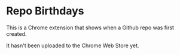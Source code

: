 # Repo Birthdays

This is a Chrome extension that shows when a Github repo was first created.

It hasn't been uploaded to the Chrome Web Store yet.
